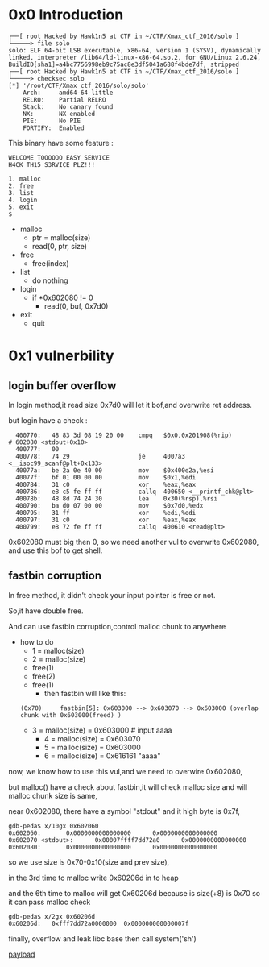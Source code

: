 # 0x0 Introduction
```
┌──[ root Hacked by Hawk1n5 at CTF in ~/CTF/Xmax_ctf_2016/solo ]
└─────> file solo 
solo: ELF 64-bit LSB executable, x86-64, version 1 (SYSV), dynamically linked, interpreter /lib64/ld-linux-x86-64.so.2, for GNU/Linux 2.6.24, BuildID[sha1]=a4bc7756998eb9c75ac8e3df5041a688f4bde7df, stripped
┌──[ root Hacked by Hawk1n5 at CTF in ~/CTF/Xmax_ctf_2016/solo ]
└─────> checksec solo 
[*] '/root/CTF/Xmax_ctf_2016/solo/solo'
    Arch:     amd64-64-little
    RELRO:    Partial RELRO
    Stack:    No canary found
    NX:       NX enabled
    PIE:      No PIE
    FORTIFY:  Enabled
```

This binary have some feature :
```
WELCOME TOOOOOO EASY SERVICE
H4CK TH15 S3RVICE PLZ!!!

1. malloc
2. free
3. list
4. login
5. exit
$ 
```

* malloc
	* ptr = malloc(size)
	* read(0, ptr, size)
* free
	* free(index)
* list
	* do nothing
* login
	* if *0x602080 != 0 
		* read(0, buf, 0x7d0)
* exit
	* quit
		
# 0x1 vulnerbility

## login buffer overflow

In login method,it read size 0x7d0 will let it bof,and overwrite ret address.

but login have a check :

```
  400770:	48 83 3d 08 19 20 00 	cmpq   $0x0,0x201908(%rip)        # 602080 <stdout+0x10>
  400777:	00 
  400778:	74 29                	je     4007a3 <__isoc99_scanf@plt+0x133>
  40077a:	be 2a 0e 40 00       	mov    $0x400e2a,%esi
  40077f:	bf 01 00 00 00       	mov    $0x1,%edi
  400784:	31 c0                	xor    %eax,%eax
  400786:	e8 c5 fe ff ff       	callq  400650 <__printf_chk@plt>
  40078b:	48 8d 74 24 30       	lea    0x30(%rsp),%rsi
  400790:	ba d0 07 00 00       	mov    $0x7d0,%edx
  400795:	31 ff                	xor    %edi,%edi
  400797:	31 c0                	xor    %eax,%eax
  400799:	e8 72 fe ff ff       	callq  400610 <read@plt>
```

0x602080 must big then 0, so we need another vul to overwrite 0x602080, and use this bof to get shell.

## fastbin corruption

In free method, it didn't check your input pointer is free or not.

So,it have double free.

And can use fastbin corruption,control malloc chunk to anywhere

* how to do
	* 1 = malloc(size) 
	* 2 = malloc(size)
	* free(1)
	* free(2)
	* free(1)
		* then fastbin will like this:
	```
	(0x70)     fastbin[5]: 0x603000 --> 0x603070 --> 0x603000 (overlap chunk with 0x603000(freed) )
	```
	* 3 = malloc(size) = 0x603000 # input aaaa
        * 4 = malloc(size) = 0x603070
        * 5 = malloc(size) = 0x603000
        * 6 = malloc(size) = 0x616161 "aaaa"

now, we know how to use this vul,and we need to overwire 0x602080,

but malloc() have a check about fastbin,it will check malloc size and will malloc chunk size is same,

near 0x602080, there have a symbol "stdout" and it high byte is 0x7f, 

```
gdb-peda$ x/10gx 0x602060
0x602060:       0x0000000000000000      0x0000000000000000
0x602070 <stdout>:      0x00007ffff7dd72a0      0x0000000000000000
0x602080:       0x0000000000000000      0x0000000000000000
```

so we use size is 0x70-0x10(size and prev size),

in the 3rd time to malloc write 0x60206d in to heap

and the 6th time to malloc will get 0x60206d because is size(+8) is 0x70 so it can pass malloc check 

```
gdb-peda$ x/2gx 0x60206d
0x60206d:	0xfff7dd72a0000000	0x000000000000007f
```

finally, overflow and leak libc base then call system('sh')

[payload](exp.rb)
